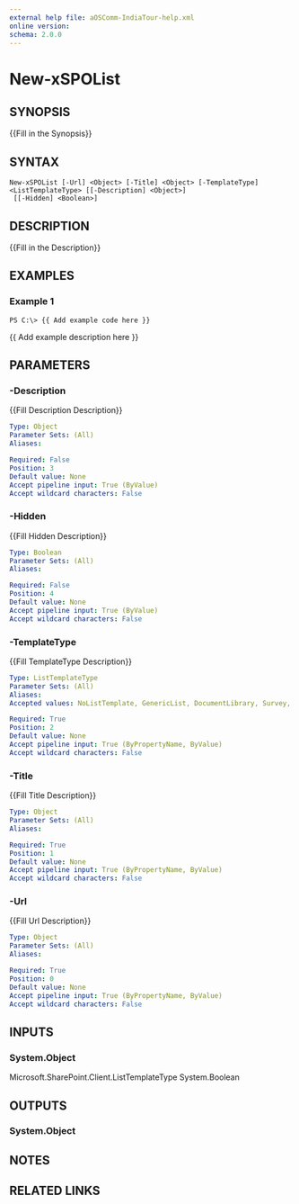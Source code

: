 ```yaml
---
external help file: aOSComm-IndiaTour-help.xml
online version: 
schema: 2.0.0
---
```


# New-xSPOList

## SYNOPSIS
{{Fill in the Synopsis}}

## SYNTAX

```
New-xSPOList [-Url] <Object> [-Title] <Object> [-TemplateType] <ListTemplateType> [[-Description] <Object>]
 [[-Hidden] <Boolean>]
```

## DESCRIPTION
{{Fill in the Description}}

## EXAMPLES

### Example 1
```
PS C:\> {{ Add example code here }}
```

{{ Add example description here }}

## PARAMETERS

### -Description
{{Fill Description Description}}

```yaml
Type: Object
Parameter Sets: (All)
Aliases: 

Required: False
Position: 3
Default value: None
Accept pipeline input: True (ByValue)
Accept wildcard characters: False
```

### -Hidden
{{Fill Hidden Description}}

```yaml
Type: Boolean
Parameter Sets: (All)
Aliases: 

Required: False
Position: 4
Default value: None
Accept pipeline input: True (ByValue)
Accept wildcard characters: False
```

### -TemplateType
{{Fill TemplateType Description}}

```yaml
Type: ListTemplateType
Parameter Sets: (All)
Aliases: 
Accepted values: NoListTemplate, GenericList, DocumentLibrary, Survey, Links, Announcements, Contacts, Events, Tasks, DiscussionBoard, PictureLibrary, DataSources, WebTemplateCatalog, UserInformation, WebPartCatalog, ListTemplateCatalog, XMLForm, MasterPageCatalog, NoCodeWorkflows, WorkflowProcess, WebPageLibrary, CustomGrid, SolutionCatalog, NoCodePublic, ThemeCatalog, DesignCatalog, AppDataCatalog, DataConnectionLibrary, WorkflowHistory, GanttTasks, HelpLibrary, AccessRequest, TasksWithTimelineAndHierarchy, MaintenanceLogs, Meetings, Agenda, MeetingUser, Decision, MeetingObjective, TextBox, ThingsToBring, HomePageLibrary, Posts, Comments, Categories, Facility, Whereabouts, CallTrack, Circulation, Timecard, Holidays, IMEDic, ExternalList, MySiteDocumentLibrary, IssueTracking, AdminTasks, HealthRules, HealthReports, DeveloperSiteDraftApps, AccessApp, AlchemyMobileForm, AlchemyApprovalWorkflow, SharingLinks, HashtagStore, ItemReferenceCollection, ItemReferenceReference, ItemReferenceReferenceCollection, InvalidType

Required: True
Position: 2
Default value: None
Accept pipeline input: True (ByPropertyName, ByValue)
Accept wildcard characters: False
```

### -Title
{{Fill Title Description}}

```yaml
Type: Object
Parameter Sets: (All)
Aliases: 

Required: True
Position: 1
Default value: None
Accept pipeline input: True (ByPropertyName, ByValue)
Accept wildcard characters: False
```

### -Url
{{Fill Url Description}}

```yaml
Type: Object
Parameter Sets: (All)
Aliases: 

Required: True
Position: 0
Default value: None
Accept pipeline input: True (ByPropertyName, ByValue)
Accept wildcard characters: False
```

## INPUTS

### System.Object
Microsoft.SharePoint.Client.ListTemplateType
System.Boolean


## OUTPUTS

### System.Object

## NOTES

## RELATED LINKS


